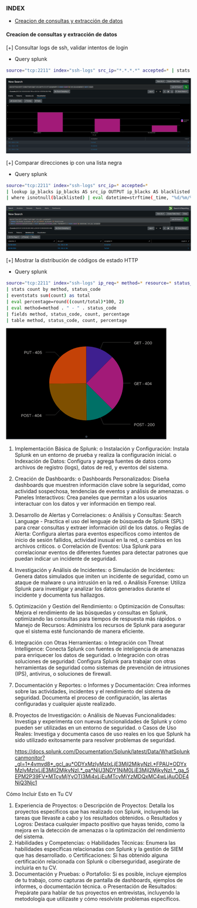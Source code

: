 ### INDEX

- [Creacion de consultas y extracción de datos](#creacion-de-consultas-y-extracción-de-datos)

#### Creacion de consultas y extracción de datos

[+] Consultar logs de ssh, validar intentos de login

+ Query splunk
~~~bash
source="tcp:2211" index="ssh-logs" src_ip="*.*.*.*" accepted=* | stats count by src_ip,accepted | sort -count
~~~

![img](../resources/splunk1.png)

[+] Comparar direcciones ip con una lista negra

+ Query splunk
~~~bash
source="tcp:2211" index="ssh-logs" src_ip=* accepted=*
| lookup ip_blacks ip_blacks AS src_ip OUTPUT ip_blacks AS blacklisted
| where isnotnull(blacklisted) | eval datetime=strftime(_time, "%d/%m/%Y") | stats count by datetime, src_ip, accepted
~~~

![img](../resources/splunk2.png)

[+] Mostrar la distribución de códigos de estado HTTP

+ Query splunk
~~~bash
source="tcp:2211" index="ssh-logs" ip_req=* method=* resource=* status_code=*
| stats count by method, status_code
| eventstats sum(count) as total
| eval percentage=round((count/total)*100, 2)
| eval method=method . " - " . status_code
| fields method, status_code, count, percentage
| table method, status_code, count, percentage
~~~

![img](../resources/splunk3.png)



1.	Implementación Básica de Splunk:
    o	Instalación y Configuración: Instala Splunk en un entorno de prueba y realiza la configuración inicial.
    o	Indexación de Datos: Configura y agrega fuentes de datos como archivos de registro (logs), datos de red, y eventos del sistema.
2.	Creación de Dashboards:
    o	Dashboards Personalizados: Diseña dashboards que muestren información clave sobre la seguridad, como actividad sospechosa, tendencias de eventos y análisis de amenazas.
    o	Paneles Interactivos: Crea paneles que permitan a los usuarios interactuar con los datos y ver información en tiempo real.
3.	Desarrollo de Alertas y Correlaciones:
    o	Análisis y Consultas: Search Language - Practica el uso del lenguaje de búsqueda de Splunk (SPL) para crear consultas y extraer información útil de los datos.
    o	Reglas de Alerta: Configura alertas para eventos específicos como intentos de inicio de sesión fallidos, actividad inusual en la red, o cambios en los archivos críticos.
    o	Correlación de Eventos: Usa Splunk para correlacionar eventos de diferentes fuentes para detectar patrones que puedan indicar un incidente de seguridad.
4.	Investigación y Análisis de Incidentes:
    o	Simulación de Incidentes: Genera datos simulados que imiten un incidente de seguridad, como un ataque de malware o una intrusión en la red.
    o	Análisis Forense: Utiliza Splunk para investigar y analizar los datos generados durante el incidente y documenta tus hallazgos.
5.	Optimización y Gestión del Rendimiento:
    o	Optimización de Consultas: Mejora el rendimiento de las búsquedas y consultas en Splunk, optimizando las consultas para tiempos de respuesta más rápidos.
    o	Manejo de Recursos: Administra los recursos de Splunk para asegurar que el sistema esté funcionando de manera eficiente.
6.	Integración con Otras Herramientas:
    o	Integración con Threat Intelligence: Conecta Splunk con fuentes de inteligencia de amenazas para enriquecer los datos de seguridad.
    o	Integración con otras soluciones de seguridad: Configura Splunk para trabajar con otras herramientas de seguridad como sistemas de prevención de intrusiones (IPS), antivirus, o soluciones de firewall.
7.	Documentación y Reportes:
    o	Informes y Documentación: Crea informes sobre las actividades, incidentes y el rendimiento del sistema de seguridad. Documenta el proceso de configuración, las alertas configuradas y cualquier ajuste realizado.
8.	Proyectos de Investigación:
    o	Análisis de Nuevas Funcionalidades: Investiga y experimenta con nuevas funcionalidades de Splunk y cómo pueden ser utilizadas en un entorno de seguridad.
    o	Casos de Uso Reales: Investiga y documenta casos de uso reales en los que Splunk ha sido utilizado exitosamente para resolver problemas de seguridad.

    https://docs.splunk.com/Documentation/Splunk/latest/Data/WhatSplunkcanmonitor?_gl=1*4vmvd8*_gcl_au*ODYxMzIyMzIxLjE3MjI2MjkyNzI.*FPAU*ODYxMzIyMzIxLjE3MjI2MjkyNzI.*_ga*NjU3NDY1NjM0LjE3MjI2MjkyNzI.*_ga_5EPM2P39FV*MTcyMjYyOTI3Mi4xLjEuMTcyMjYzMDQxMC4wLjAuODE4NjQ3Njc1

Cómo Incluir Esto en Tu CV
1.	Experiencia de Proyectos:
    o	Descripción de Proyectos: Detalla los proyectos específicos que has realizado con Splunk, incluyendo las tareas que llevaste a cabo y los resultados obtenidos.
    o	Resultados y Logros: Destaca cualquier impacto positivo que hayas tenido, como la mejora en la detección de amenazas o la optimización del rendimiento del sistema.
2.	Habilidades y Competencias:
    o	Habilidades Técnicas: Enumera las habilidades específicas relacionadas con Splunk y la gestión de SIEM que has desarrollado.
    o	Certificaciones: Si has obtenido alguna certificación relacionada con Splunk o ciberseguridad, asegúrate de incluirla en tu CV.
3.	Documentación y Pruebas:
    o	Portafolio: Si es posible, incluye ejemplos de tu trabajo, como capturas de pantalla de dashboards, ejemplos de informes, o documentación técnica.
    o	Presentación de Resultados: Prepárate para hablar de tus proyectos en entrevistas, incluyendo la metodología que utilizaste y cómo resolviste problemas específicos.
